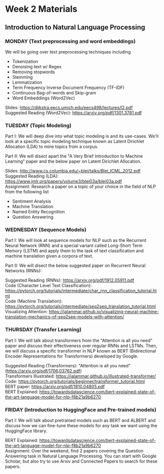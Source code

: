 # Week 2 Materials
## Introduction to Natural Language Processing
### MONDAY (Text preprocessing and word embeddings)
We will be going over text preprocessing techniques including 
- Tokenization
- Denoising text w/ Regex
- Removing stopwords
- Stemming
- Lemmatization
- Term Frequency Inverse Document Frequency (TF-IDF)
- Continuous Bag-of-words and Skip-gram
- Word Embeddings (Word2Vec)

Slides: https://dijkstra.eecs.umich.edu/eecs498/lectures/l2.pdf <br>
Suggested Reading (Word2Vec): https://arxiv.org/pdf/1301.3781.pdf


### TUESDAY (Topic Modeling)
Part I: We will deep dive into what topic modeling is and its use-cases. We'll look at a specific topic modeling technique known as Latent Dirichlet Allocation (LDA) to mine topics from a corpus.

Part II: We will disect apart the "A Very Brief Introduction to Machine Learning" paper and the below paper on Latent Dirichlet Allocation.

Slides: http://www.cs.columbia.edu/~blei/talks/Blei_ICML_2012.pdf <br>
Suggested Reading (LDA): https://www.jmlr.org/papers/volume3/blei03a/blei03a.pdf <br>
Assignment: Research a paper on a topic of your choice in the field of NLP from the following list
- Sentiment Analysis
- Machine Translation
- Named Entity Recognition
- Question Answering


### WEDNESDAY (Sequence Models)
Part I: We will look at sequence models for NLP such as the Recurrent Neural Network (RNN) and a special variant called Long-Short Term Memory (LSTM) and apply them
to the task of text classification and machine translation given a corpora of text.

Part II: We will disect the below suggested paper on Recurrent Neural Networks (RNNs):

Suggested Reading (RNNs): https://arxiv.org/pdf/1912.05911.pdf <br>
Code (Character Level Text Classification): https://pytorch.org/tutorials/intermediate/char_rnn_classification_tutorial.html <br>
Code (Machine Translation): https://pytorch.org/tutorials/intermediate/seq2seq_translation_tutorial.html <br>
Visualizing Attention: https://jalammar.github.io/visualizing-neural-machine-translation-mechanics-of-seq2seq-models-with-attention/

### THURSDAY (Transfer Learning)

Part I: We will talk about transformers from the "Attention is all you need" paper and discuss their effectiveness over regular RNNs and LSTMs. Then, we will discuss a specific transformer in NLP known as BERT (Bidirectional Encoder Representations for Transformers) developed by Google.

Suggested Reading (Transformers): "Attention is all you need" (https://arxiv.org/pdf/1706.03762.pdf) <br>
Transformers Illustrated: https://jalammar.github.io/illustrated-transformer/ <br>
Code: https://pytorch.org/tutorials/beginner/transformer_tutorial.html <br>
BERT paper: https://arxiv.org/pdf/1810.04805.pdf <br>
BERT Explained: https://towardsdatascience.com/bert-explained-state-of-the-art-language-model-for-nlp-f8b21a9b6270

### FRIDAY (Introduction to HuggingFace and Pre-trained models)

Part I: We will talk about pretrained models such as BERT and ALBERT and discuss how we can fine-tune these models for any task we want using the HuggingFace library.

BERT Explained: https://towardsdatascience.com/bert-explained-state-of-the-art-language-model-for-nlp-f8b21a9b6270 <br>
Assignment: Over the weekend, find 2 papers covering the Question Answering task in Natural Language Processing. You can start with Google Scholar, but
also try to use Arxiv and Connected Papers to search for these papers.
